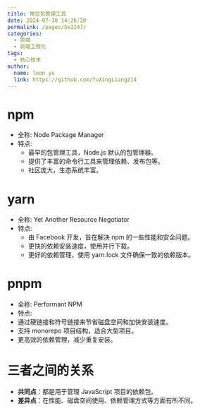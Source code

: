 ```yaml
---
title: 常见包管理工具
date: 2024-07-30 14:26:20
permalink: /pages/5e2247/
categories:
  - 前端
  - 前端工程化
tags:
  - 核心技术
author: 
  name: leon yu
  link: https://github.com/YuXingLiang214
---
```


# npm

- 全称: Node Package Manager
- 特点:
  - 最早的包管理工具，Node.js 默认的包管理器。
  - 提供了丰富的命令行工具来管理依赖、发布包等。
  - 社区庞大，生态系统丰富。

# yarn

- 全称: Yet Another Resource Negotiator
- 特点:
  - 由 Facebook 开发，旨在解决 npm 的一些性能和安全问题。
  - 更快的依赖安装速度，使用并行下载。
  - 更好的依赖管理，使用 yarn.lock 文件确保一致的依赖版本。

# pnpm

- 全称: Performant NPM
- 特点:
- 通过硬链接和符号链接来节省磁盘空间和加快安装速度。
- 支持 monorepo 项目结构，适合大型项目。
- 更高效的依赖管理，减少重复安装。

# 三者之间的关系

- **共同点**：都是用于管理 JavaScript 项目的依赖包。
- **差异点**：在性能、磁盘空间使用、依赖管理方式等方面有所不同。
